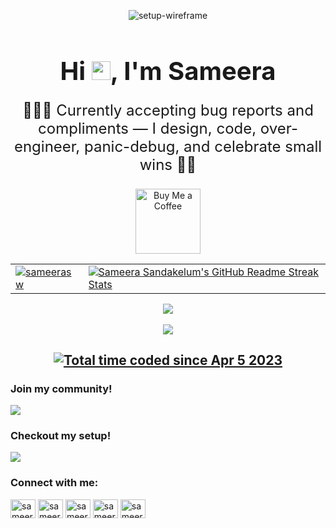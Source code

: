 <p align="center">
  <img src="https://github.com/user-attachments/assets/1a22ed9f-49ae-4552-adfe-6d495f1562cb" alt="setup-wireframe" />
</p>

<h1 align="center" style="border: none; font-size: 2.5rem; margin-bottom: 0;">
  Hi <img src="https://media.giphy.com/media/hvRJCLFzcasrR4ia7z/giphy.gif" width="30px" />, I'm Sameera
</h1>


<p align="center" style="border: none; font-weight: normal; font-size: 1.5rem;">
  👨🏻‍💻 Currently accepting bug reports and compliments — I design, code, over-engineer, panic-debug, and celebrate small wins 🎉😎
</p>

<p align="center">
  <a href="https://www.buymeacoffee.com/sameerasw" target="_blank" title="Buy Me a Coffee">
    <img src="https://iili.io/JoQl86x.md.png" alt="Buy Me a Coffee" width="104" />
  </a>
</p>

<table align="center">
<tr>
  <td>
<a href="https://sameerasw.netlify.app" target="blank"><img align="center" src="https://github-readme-stats.vercel.app/api?username=sameerasw&show_icons=true&count_private=true&theme=tokyonight" alt="sameerasw"/></a>
  </td>
  <td>
<a href="https://git.io/streak-stats"> <img src="http://github-readme-streak-stats.herokuapp.com?user=sameerasw&hide_border=true&background=7777ff&currStreakLabel=ffffff&date_format=j%20M%5B%20Y%5D" alt="Sameera Sandakelum's GitHub Readme Streak Stats" /> </a>
  </td>
<tr>
</table>

<p align="center">
  <a href="https://skillicons.dev">
    <img src="https://skillicons.dev/icons?i=github,kotlin,html,css,js,ts,react,mui,figma,apple&theme=light&perline=10" />
  </a>
  <br/>
  <br/>
  <img src="https://github-readme-stats.vercel.app/api/wakatime?username=sameerasw&langs_count=20&layout=compact"/>
  
<h2 align="center"> <a href="https://wakatime.com/@sameerasw"><img src="https://wakatime.com/badge/user/87225cf9-1142-4c2b-a8a7-40a825681d5b.svg" alt="Total time coded since Apr 5 2023" /></a> </h2>
</p>

<h3>Join my community!</h3>
<a href="https://t.me/tidwib"><img src="https://github.com/sameerasw/sameerasw/assets/68902530/5c267437-9469-4cf6-a61f-440643bef877")></a>

<h3>Checkout my setup!</h3>
<a href="https://sameerasw.com/macos"><img src="https://github.com/user-attachments/assets/ad5535ce-dfac-47ff-9412-387a3ac5d20e")></a>

<h3 align="left">Connect with me:</h3>
<p align="left">
<a href="https://twitter.com/sameera_s_w" target="blank"><img align="center" src="https://raw.githubusercontent.com/rahuldkjain/github-profile-readme-generator/master/src/images/icons/Social/twitter.svg" alt="sameera_s_w" height="30" width="40" /></a>
<a href="https://linkedin.com/in/sameerasw" target="blank"><img align="center" src="https://raw.githubusercontent.com/rahuldkjain/github-profile-readme-generator/master/src/images/icons/Social/linked-in-alt.svg" alt="sameerasw" height="30" width="40" /></a>
<a href="https://fb.com/sameerasw" target="blank"><img align="center" src="https://raw.githubusercontent.com/rahuldkjain/github-profile-readme-generator/master/src/images/icons/Social/facebook.svg" alt="sameerasw" height="30" width="40" /></a>
<a href="https://instagram.com/sameera_s_w" target="blank"><img align="center" src="https://raw.githubusercontent.com/rahuldkjain/github-profile-readme-generator/master/src/images/icons/Social/instagram.svg" alt="sameera_s_w" height="30" width="40" /></a>
<a href="https://www.youtube.com/@sameerasw" target="blank"><img align="center" src="https://raw.githubusercontent.com/rahuldkjain/github-profile-readme-generator/master/src/images/icons/Social/youtube.svg" alt="sameerasw" height="30" width="40" /></a>
</p>
